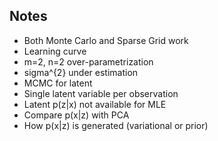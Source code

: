 ## Notes

- Both Monte Carlo and Sparse Grid work
- Learning curve 
- m=2, n=2 over-parametrization
- sigma^{2} under estimation 
- MCMC for latent 
- Single latent variable per observation 
- Latent p(z|x) not available for MLE
- Compare p(x|z) with PCA
- How p(x|z) is generated (variational or prior)
